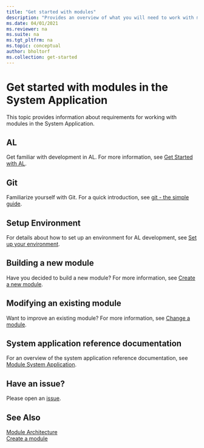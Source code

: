 ```yaml
---
title: "Get started with modules"
description: "Provides an overview of what you will need to work with modules in the System Application."
ms.date: 04/01/2021
ms.reviewer: na
ms.suite: na
ms.tgt_pltfrm: na
ms.topic: conceptual
author: bholtorf
ms.collection: get-started
---
```


# Get started with modules in the System Application

This topic provides information about requirements for working with modules in the System Application.

## AL
Get familiar with development in AL. For more information, see [Get Started with AL](./devenv-get-started.md).

## Git
Familiarize yourself with Git. For a quick introduction, see [git - the simple guide](https://rogerdudler.github.io/git-guide/).

## Setup Environment
For details about how to set up an environment for AL development, see [Set up your environment](devenv-set-up-an-environment.md).

## Building a new module
Have you decided to build a new module? For more information, see [Create a new module](devenv-new-module.md).

## Modifying an existing module
Want to improve an existing module? For more information, see [Change a module](devenv-change-a-module.md).

## System application reference documentation

For an overview of the system application reference documentation, see [Module System Application](/dynamics365/business-central/application/system-application/module/system-application).

## Have an issue?
Please open an [issue](https://github.com/microsoft/BCApps/issues/new).

## See Also

[Module Architecture](devenv-blueprint.md)  
[Create a module](devenv-new-module.md)
